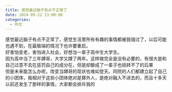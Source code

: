 ```yaml
---
title: 感觉最近脑子有点不正常了
date: 2024-09-22 23:00:00
categories:
  - 作文
---
```


感觉最近脑子有点不正常了，感觉生活里所有有趣的事情都被我错过了，以后可能也遇不到，在最极端的情况下也许要重启。<br>
好害怕变老，害怕进入社会，好想当一辈子高中生大学生。<br>
因为高中当了三年蹲哥，大学又蹲了两年。这样做完全是没有必要的，有很大是和自己过意不去在惩罚自己的成分在，但是却酿成了一辈子也扭转不了的后果<br>
但是未来能怎么办呢，改变当蹲哥的现状也难如登天。同院的人们都建立起了自己的小团体，我相对于这些小团体绝对是算外人，是绝对融入不进去的，而且十多天以前还发生了那样的事情，大家都会排斥我的
